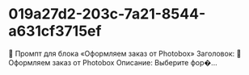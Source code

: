 # 019a27d2-203c-7a21-8544-a631cf3715ef
🌟 Промпт для блока «Оформляем заказ от Photobox»  Заголовок: 🖤 Оформляем заказ от Photobox  Описание: Выберите фор�...
